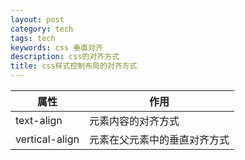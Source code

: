 ```yaml
---
layout: post
category: tech
tags: tech
keywords: css 垂直对齐
description: css的对齐方式
title: css样式控制布局的对齐方式
---
```


|	属性			|	作用					|
|---------------|-----------------------|
|	text-align	|	元素内容的对齐方式		|
|	vertical-align	|	元素在父元素中的垂直对齐方式	|